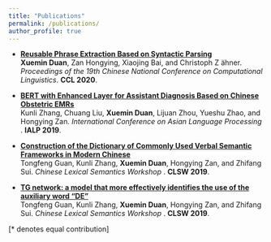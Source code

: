 ```yaml
---
title: "Publications"
permalink: /publications/
author_profile: true
---
```


- [__Reusable Phrase Extraction Based on Syntactic Parsing__](https://xuemduan.github.io/publications/paper1) <br>
__Xuemin Duan__, Zan Hongying, Xiaojing Bai, and Christoph Z ̈ahner. 
<i>Proceedings of the 19th Chinese National Conference on Computational Linguistics</i>. __CCL 2020__. 

- [__BERT with Enhanced Layer for Assistant Diagnosis Based on Chinese Obstetric EMRs__](https://xuemduan.github.io/publications/paper2) <br>
Kunli Zhang, Chuang Liu, __Xuemin Duan__, Lijuan Zhou, Yueshu Zhao, and Hongying Zan.
<i>International Conference on Asian Language Processing </i>. __IALP 2019__. 

- [__Construction of the Dictionary of Commonly Used Verbal Semantic Frameworks in Modern Chinese__](https://xuemduan.github.io/publications/paper3) <br>
Tongfeng Guan, Kunli Zhang, __Xuemin Duan__, Hongying Zan, and Zhifang Sui.
<i>Chinese Lexical Semantics Workshop </i>. __CLSW 2019__. 

- [__TG network: a model that more effectively identifies the use of the auxiliary word “DE”__](https://xuemduan.github.io/publications/paper4) <br>
Tongfeng Guan, Kunli Zhang, __Xuemin Duan__, Hongying Zan, and Zhifang Sui.
<i>Chinese Lexical Semantics Workshop </i>. __CLSW 2019__. 



[\* denotes equal contribution]
